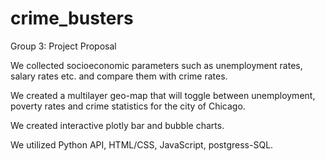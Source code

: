 # crime_busters

Group 3: Project Proposal

We collected socioeconomic parameters such as unemployment rates, salary rates etc. and compare them with crime rates. 

We created a multilayer geo-map that will toggle between unemployment, poverty rates and crime statistics for the city of Chicago. 

We created interactive plotly bar and bubble charts.

We utilized Python API, HTML/CSS, JavaScript, postgress-SQL.
